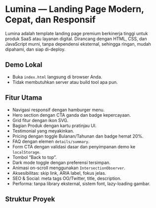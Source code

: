 # Lumina — Landing Page Modern, Cepat, dan Responsif

Lumina adalah template landing page premium berkinerja tinggi untuk produk SaaS atau layanan digital. Dirancang dengan HTML, CSS, dan JavaScript murni, tanpa dependensi eksternal, sehingga ringan, mudah dipahami, dan siap di-deploy.

## Demo Lokal

- Buka `index.html` langsung di browser Anda.
- Tidak membutuhkan server atau build tool apa pun.

## Fitur Utama

- Navigasi responsif dengan hamburger menu.
- Hero section dengan CTA ganda dan badge kepercayaan.
- Grid fitur dengan ikon SVG.
- Bagian Produk dengan kartu pratinjau UI.
- Testimonial yang meyakinkan.
- Pricing dengan toggle Bulanan/Tahunan dan badge hemat 20%.
- FAQ dengan elemen `details/summary`.
- Form CTA dengan validasi dasar dan penyimpanan demo ke `localStorage`.
- Tombol “Back to top”.
- Dark mode toggle dengan preferensi tersimpan.
- Animasi on-scroll menggunakan `IntersectionObserver`.
- Aksesibilitas: skip link, ARIA label, fokus jelas.
- SEO & Social: meta tags OG/Twitter, title, description.
- Performa: tanpa library eksternal, sistem font, lazy-loading gambar.

## Struktur Proyek
